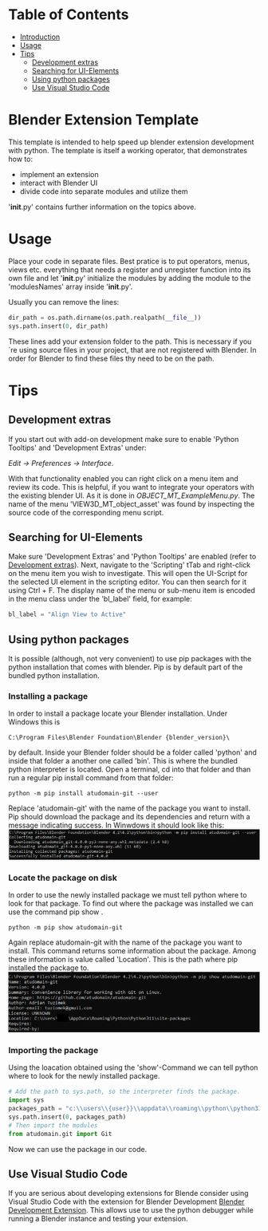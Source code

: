 # Table of Contents
- [Introduction](#blender-extension-template)
- [Usage](#usage)
- [Tips](#tips)
    - [Development extras](#development-extras)
    - [Searching for UI-Elements](#searching-for-ui-Elements)
    - [Using python packages](#using-python-packages)
    - [Use Visual Studio Code](#use-visual-studio-code)

# Blender Extension Template
This template is intended to help speed up blender extension development with python. The template is itself a working operator, that demonstrates how to:
- implement an extension
- interact with Blender UI
- divide code into separate modules and utilize them

'__init__.py' contains further information on the topics above.

# Usage
Place your code in separate files. Best pratice is to put operators, menus, views etc. everything that needs a register and unregister function into its own file and let '__init__.py' initialize the modules by adding the module to the 'modulesNames' array inside '__init__.py'.

Usually you can remove the lines:
```python
dir_path = os.path.dirname(os.path.realpath(__file__))
sys.path.insert(0, dir_path)
```
These lines add your extension folder to the path. This is necessary if you´re using source files in your project, that are not registered with Blender. In order for Blender to find these files thy need to be on the path.

# Tips
## Development extras
If you start out with add-on development make sure to enable 'Python Tooltips' and 'Development Extras' under:

*Edit -> Preferences -> Interface*.

With that functionality enabled you can right click on a menu item and review its code. This is helpful, if you want to integrate your operators with the existing blender UI. As it is done in *OBJECT_MT_ExampleMenu.py*. The name of the menu 'VIEW3D_MT_object_asset' was found by inspecting the source code of the corresponding menu script. 

## Searching for UI-Elements
Make sure 'Development Extras' and 'Python Tooltips' are enabled (refer to [Development extras](#development-extras)). Next, navigate to the 'Scripting' tTab and right-click on the menu item you wish to investigate. This will open the UI-Script for the selected UI element in the scripting editor. You can then search for it using Ctrl + F. The display name of the menu or sub-menu item is encoded in the menu class under the 'bl_label' field, for example:
```python
bl_label = "Align View to Active"
```

## Using python packages
It is possible (although, not very convenient) to use pip packages with the python installation that comes with blender. Pip is by default part of the bundled python installation. 

### Installing a package
In order to install a package locate your Blender installation. Under Windows this is 
```
C:\Program Files\Blender Foundation\Blender {blender_version}\
```
by default. 
Inside your Blender folder should be a folder called 'python' and inside that folder a another one called 'bin'. This is where the bundled python interpreter is located. Open a terminal, cd into that folder and than run a regular pip install command from that folder:
```
python -m pip install atudomain-git --user
```
Replace 'atudomain-git' with the name of the package you want to install. Pip should download the package and its dependencies and return with a message indicating success. In Winwdows it should look like this:
![successfully installation](https://github.com/thorbenbaerentson/blender_extension_template/blob/main/images/install_package.png "Successfull installation")

### Locate the package on disk
In order to use the newly installed package we must tell python where to look for that package. To find out where the package was installed we can use the command pip show <package>.
```
python -m pip show atudomain-git
```
Again replace atudomain-git with the name of the package you want to install. This command returns some information about the package. Among these information is value called 'Location'. This is the path where pip installed the package to. 
![show package](https://github.com/thorbenbaerentson/blender_extension_template/blob/main/images/show_package.png "Show package")

### Importing the package
Using the loacation obtained using the 'show'-Command we can tell python where to look for the newly installed package. 
```python
# Add the path to sys.path, so the interpreter finds the package.
import sys
packages_path = "c:\\users\\{user}}\\appdata\\roaming\\python\\python311\\site-packages"
sys.path.insert(0, packages_path)
# Then import the modules
from atudomain.git import Git
```
Now we can use the package in our code.

## Use Visual Studio Code
If you are serious about developing extensions for Blende consider using Visual Studio Code with the extension for Blender Development [Blender Development Extension](https://github.com/JacquesLucke/blender_vscode). This allows use to use the python debugger while running a Blender instance and testing your extension.
